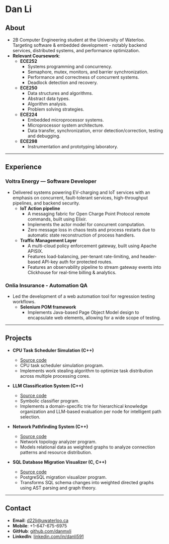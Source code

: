# Dan Li

## About
- 2B Computer Engineering student at the University of Waterloo. Targeting software & embedded development - notably backend services, distributed systems, and performance optimization.
- **Relevant Coursework**:
    - **ECE252**
        -  Systems programming and concurrency.
        - Semaphore, mutex, monitors, and barrier synchronization.
        - Performance and correctness of concurrent systems.
        - Deadlock detection and recovery.
    - **ECE250**
        - Data structures and algorithms.
        - Abstract data types.
        - Algorithm analysis.
        - Problem solving strategies.
    - **ECE224**
        - Embedded microprocessor systems.
        - Microprocessor system architecture.
        - Data transfer, synchronization, error detection/correction, testing and debugging.
    - **ECE298**
        - Instrumentation and prototyping laboratory.

---

## Experience

### Voltra Energy — Software Developer  
- Delivered systems powering EV-charging and IoT services with an emphasis on concurrent, fault-tolerant services, high-throughput pipelines, and backend security.
    - **IoT Action pipeline**
        - A messaging fabric for Open Charge Point Protocol remote commands, built using Elixir.
        - Implements the actor model for concurrent computation.
        - Zero message loss in chaos tests and process restarts due to automatic state reconstruction of process handlers.
    - **Traffic Management Layer**
        - A multi-cloud policy enforcement gateway, built using Apache APISIX.
        - Features load-balancing, per-tenant rate-limiting, and header-based API-key auth for protected routes.
        - Features an observability pipeline to stream gateway events into Clickhouse for real-time billing & analytics.

### Onlia Insurance - Automation QA
- Led the development of a web automation tool for regression testing workflows.
    - **Selenium POM framework**
        - Implements Java-based Page Object Model design to encapsulate web elements, allowing for a wide scope of testing.

---

## Projects

- **CPU Task Scheduler Simulation (C++)**
    - [Source code](https://github.com/danmxli/multi-core-task-scheduler)
    - CPU task scheduler simulation program.
    - Implements work stealing algorithm to optimize task distribution across multiple processing cores.

- **LLM Classification System (C++)**
    - [Source code](https://github.com/danmxli/llm-classification-system)
    - Symbolic classifier program.
    - Implements a domain-specific trie for hierarchical knowledge organization and LLM-based evaluation per node for intelligent path selection.

- **Network Pathfinding System (C++)**
    - [Source code](https://github.com/danmxli/network-pathfinding)
    - Network topology analyzer program.
    - Models relational data as weighted graphs to analyze connection patterns and resource distribution.

- **SQL Database Migration Visualizer (C, C++)**
    - [Source code](https://github.com/danmxli/pg_migration_graph) 
    - PostgreSQL migration visualizer program.
    - Transforms SQL schema changes into weighted directed graphs using AST parsing and graph theory.

---

## Contact
- **Email**: d22li@uwaterloo.ca  
- **Mobile**: +1-647-675-6975
- **GitHub**: [github.com/danmxli](https://github.com/danmxli)
- **LinkedIn**: [linkedin.com/in/danli591](https://www.linkedin.com/in/danli591/)